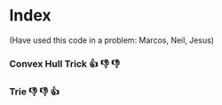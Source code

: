 # Index

(Have used this code in a problem: Marcos, Neil, Jesus)

### Convex Hull Trick :+1: :-1: :-1:
### Trie :-1: :-1: :+1:

